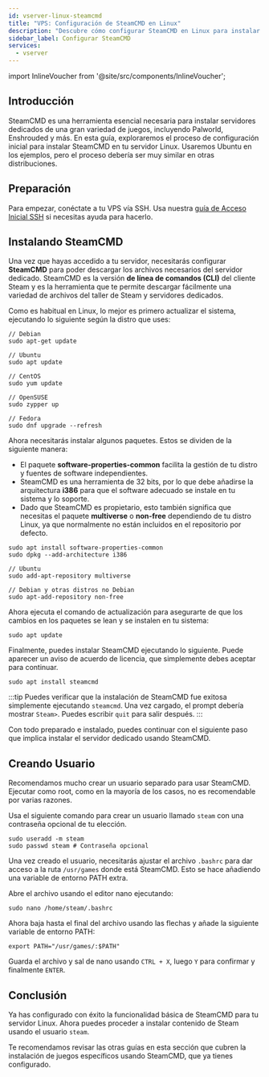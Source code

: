 ```yaml
---
id: vserver-linux-steamcmd
title: "VPS: Configuración de SteamCMD en Linux"
description: "Descubre cómo configurar SteamCMD en Linux para instalar servidores dedicados de juegos de forma eficiente y optimizar la gestión de tu servidor → Aprende más ahora"
sidebar_label: Configurar SteamCMD
services:
  - vserver
---
```


import InlineVoucher from '@site/src/components/InlineVoucher';

## Introducción
SteamCMD es una herramienta esencial necesaria para instalar servidores dedicados de una gran variedad de juegos, incluyendo Palworld, Enshrouded y más. En esta guía, exploraremos el proceso de configuración inicial para instalar SteamCMD en tu servidor Linux. Usaremos Ubuntu en los ejemplos, pero el proceso debería ser muy similar en otras distribuciones.

<InlineVoucher />

## Preparación

Para empezar, conéctate a tu VPS vía SSH. Usa nuestra [guía de Acceso Inicial SSH](vserver-linux-ssh.md) si necesitas ayuda para hacerlo.

## Instalando SteamCMD

Una vez que hayas accedido a tu servidor, necesitarás configurar **SteamCMD** para poder descargar los archivos necesarios del servidor dedicado. SteamCMD es la versión **de línea de comandos (CLI)** del cliente Steam y es la herramienta que te permite descargar fácilmente una variedad de archivos del taller de Steam y servidores dedicados.

Como es habitual en Linux, lo mejor es primero actualizar el sistema, ejecutando lo siguiente según la distro que uses:
```
// Debian
sudo apt-get update

// Ubuntu
sudo apt update

// CentOS
sudo yum update

// OpenSUSE
sudo zypper up

// Fedora
sudo dnf upgrade --refresh
```

Ahora necesitarás instalar algunos paquetes. Estos se dividen de la siguiente manera:

- El paquete **software-properties-common** facilita la gestión de tu distro y fuentes de software independientes.
- SteamCMD es una herramienta de 32 bits, por lo que debe añadirse la arquitectura **i386** para que el software adecuado se instale en tu sistema y lo soporte.
- Dado que SteamCMD es propietario, esto también significa que necesitas el paquete **multiverse** o **non-free** dependiendo de tu distro Linux, ya que normalmente no están incluidos en el repositorio por defecto.

```
sudo apt install software-properties-common
sudo dpkg --add-architecture i386

// Ubuntu
sudo add-apt-repository multiverse

// Debian y otras distros no Debian
sudo apt-add-repository non-free
```

Ahora ejecuta el comando de actualización para asegurarte de que los cambios en los paquetes se lean y se instalen en tu sistema:
```
sudo apt update
```

Finalmente, puedes instalar SteamCMD ejecutando lo siguiente. Puede aparecer un aviso de acuerdo de licencia, que simplemente debes aceptar para continuar.
```
sudo apt install steamcmd
```

:::tip
Puedes verificar que la instalación de SteamCMD fue exitosa simplemente ejecutando `steamcmd`. Una vez cargado, el prompt debería mostrar `Steam>`. Puedes escribir `quit` para salir después.
:::

Con todo preparado e instalado, puedes continuar con el siguiente paso que implica instalar el servidor dedicado usando SteamCMD.

## Creando Usuario

Recomendamos mucho crear un usuario separado para usar SteamCMD. Ejecutar como root, como en la mayoría de los casos, no es recomendable por varias razones.

Usa el siguiente comando para crear un usuario llamado `steam` con una contraseña opcional de tu elección.

```
sudo useradd -m steam
sudo passwd steam # Contraseña opcional
```

Una vez creado el usuario, necesitarás ajustar el archivo `.bashrc` para dar acceso a la ruta `/usr/games` donde está SteamCMD. Esto se hace añadiendo una variable de entorno PATH extra.

Abre el archivo usando el editor nano ejecutando:
```
sudo nano /home/steam/.bashrc
```

Ahora baja hasta el final del archivo usando las flechas y añade la siguiente variable de entorno PATH:
```
export PATH="/usr/games/:$PATH"
```

Guarda el archivo y sal de nano usando `CTRL + X`, luego `Y` para confirmar y finalmente `ENTER`.

## Conclusión

Ya has configurado con éxito la funcionalidad básica de SteamCMD para tu servidor Linux. Ahora puedes proceder a instalar contenido de Steam usando el usuario `steam`.

Te recomendamos revisar las otras guías en esta sección que cubren la instalación de juegos específicos usando SteamCMD, que ya tienes configurado.

<InlineVoucher />